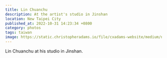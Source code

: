 ```yaml
---
title: Lin Chuanchu
description: At the artist's studio in Jinshan
location: New Taipei City
published_at: 2022-10-31 14:23:34 +0800
category: photos
tags: taiwan
image: https://static.christopheradams.io/file/cxadams-website/medium/nextcloud/Photos/Albums/2019/20190804-1144_Jinshan_LinChuanchu/20190804-1144_Jinshan_LinChuanchu_L1005736-1.jpg
---
```


Lin Chuanchu at his studio in Jinshan.
